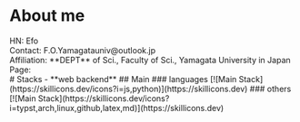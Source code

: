 # About me
<p>HN: Efo<br/>
Contact: F.O.Yamagatauniv@outlook.jp<br/>
Affiliation: **DEPT** of Sci., Faculty of Sci., Yamagata University in Japan<br/>
Page: <a href="https://Efo-YU.github.io"></a><br/>
# Stacks
- **web backend**
## Main
### languages
[![Main Stack](https://skillicons.dev/icons?i=js,python)](https://skillicons.dev)
### others
[![Main Stack](https://skillicons.dev/icons?i=typst,arch,linux,github,latex,md)](https://skillicons.dev)
